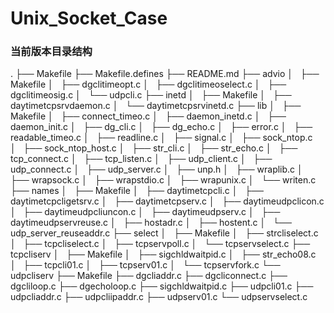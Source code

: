 # Unix_Socket_Case

### 当前版本目录结构
.
├── Makefile
├── Makefile.defines
├── README.md
├── advio
│   ├── Makefile
│   ├── dgclitimeopt.c
│   ├── dgclitimeoselect.c
│   ├── dgclitimeosig.c
│   └── udpcli.c
├── inetd
│   ├── Makefile
│   ├── daytimetcpsrvdaemon.c
│   └── daytimetcpsrvinetd.c
├── lib
│   ├── Makefile
│   ├── connect_timeo.c
│   ├── daemon_inetd.c
│   ├── daemon_init.c
│   ├── dg_cli.c
│   ├── dg_echo.c
│   ├── error.c
│   ├── readable_timeo.c
│   ├── readline.c
│   ├── signal.c
│   ├── sock_ntop.c
│   ├── sock_ntop_host.c
│   ├── str_cli.c
│   ├── str_echo.c
│   ├── tcp_connect.c
│   ├── tcp_listen.c
│   ├── udp_client.c
│   ├── udp_connect.c
│   ├── udp_server.c
│   ├── unp.h
│   ├── wraplib.c
│   ├── wrapsock.c
│   ├── wrapstdio.c
│   ├── wrapunix.c
│   └── writen.c
├── names
│   ├── Makefile
│   ├── daytimetcpcli.c
│   ├── daytimetcpcligetsrv.c
│   ├── daytimetcpserv.c
│   ├── daytimeudpclicon.c
│   ├── daytimeudpcliuncon.c
│   ├── daytimeudpserv.c
│   ├── daytimeudpservreuse.c
│   ├── hostadr.c
│   ├── hostent.c
│   └── udp_server_reuseaddr.c
├── select
│   ├── Makefile
│   ├── strcliselect.c
│   ├── tcpcliselect.c
│   ├── tcpservpoll.c
│   └── tcpservselect.c
├── tcpcliserv
│   ├── Makefile
│   ├── sigchldwaitpid.c
│   ├── str_echo08.c
│   ├── tcpcli01.c
│   ├── tcpserv01.c
│   └── tcpservfork.c
└── udpcliserv
├── Makefile
├── dgcliaddr.c
├── dgcliconnect.c
├── dgcliloop.c
├── dgecholoop.c
├── sigchldwaitpid.c
├── udpcli01.c
├── udpcliaddr.c
├── udpcliipaddr.c
├── udpserv01.c
└── udpservselect.c
